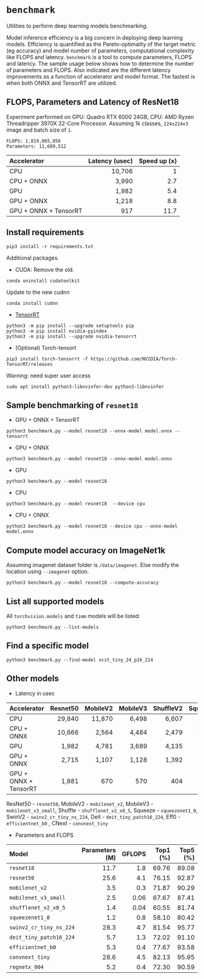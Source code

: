 # `benchmark`
Utilities to perform deep learning models benchmarking.

Model inference efficiency is a big concern in deploying deep learning models. Efficiency is quantified as the Pareto-optimality of the target metric (eg accuracy) and model number of parameters, computational complexity like FLOPS and latency. `benchmark` is a tool to compute parameters, FLOPS and latency. The sample usage below shows how to determine the number of parameters and FLOPS. Also indicated are the different latency improvements as a function of accelerator and model format. The fastest is when both ONNX and TensorRT are utilized.

## FLOPS, Parameters and Latency of ResNet18

Experiment performed on GPU: Quadro RTX 6000 24GB, CPU: AMD Ryzen Threadripper 3970X 32-Core Processor. Assuming 1k classes, `224x224x3` image and batch size of `1`.
```
FLOPS: 1,819,065,856
Parameters: 11,689,512
```

| **Accelerator** | **Latency (usec)** | Speed up (x) |
| :--- | ---: | --: |
| CPU | 10,706 | 1 |
| CPU + ONNX | 3,990 | 2.7 |
| GPU | 1,982 | 5.4 |
| GPU + ONNX | 1,218 | 8.8 |
| GPU + ONNX + TensorRT | 917 | 11.7 |




## Install requirements
```
pip3 install -r requirements.txt
```

Additional packages.

- CUDA:
Remove the old.
```
conda uninstall cudatoolkit
```
Update to the new cudnn
```
conda install cudnn
```

- [TensorRT](https://docs.nvidia.com/deeplearning/tensorrt/install-guide/index.html#installing-pip)
```
python3 -m pip install --upgrade setuptools pip
python3 -m pip install nvidia-pyindex
python3 -m pip install --upgrade nvidia-tensorrt
```

- (Optional) Torch-tensort
```
pip3 install torch-tensorrt -f https://github.com/NVIDIA/Torch-TensorRT/releases
```
Warning: need super user access
```
sudo apt install python3-libnvinfer-dev python3-libnvinfer 
```

## Sample benchmarking of `resnet18`

- GPU + ONNX + TensorRT
```
python3 benchmark.py --model resnet18 --onnx-model model.onnx --tensorrt
```

- GPU + ONNX
```
python3 benchmark.py --model resnet18 --onnx-model model.onnx
```

- GPU 
```
python3 benchmark.py --model resnet18 
```

- CPU 
```
python3 benchmark.py --model resnet18  --device cpu
```

- CPU + ONNX
```
python3 benchmark.py --model resnet18 --device cpu --onnx-model model.onnx
```

## Compute model accuracy on ImageNet1k
Assuming imagenet dataset folder is `/data/imagenet`. Else modify the location using `--imagenet` option.

```
python3 benchmark.py --model resnet18 --compute-accuracy
```

## List all supported models
All `torchvision.models` and `timm` models will be listed:

```
python3 benchmark.py --list-models
```

## Find a specific model

```
python3 benchmark.py --find-model xcit_tiny_24_p16_224
```

## Other models 
- Latency in usec

| **Accelerator** | **Resnet50** | **MobileV2** | **MobileV3** | **ShuffleV2** | **Squeeze** | **SwinV2** | **Deit** | **Eff0** | **CNext** | **RegNet4Y** |
| :--- | ---: | --: | ---: | --: | ---: | --: | --: | --: | --: | --: |
| CPU | 29,840 | 11,870 | 6,498 | 6,607 | 8,717 | 52,120 | 14,952 | 14,089 | 33,182 | 11,068 |
| CPU + ONNX | 10,666 | 2,564 | 4,484 | 2,479 | 3,136 | 50,094  | 10,484 | 8,356 | 28,055 | 1,990 |
| GPU | 1,982 | 4,781 | 3,689 |  4,135 | 1,741 | 6,963 | 3,526 | 5,817| 3,588 | 5,886 |
| GPU + ONNX | 2,715 | 1,107 | 1,128 | 1,392 | 851 | 3,731 | 1,650 | 2,175 | 2,789 | 1,525|
| GPU + ONNX + TensorRT | 1,881 | 670 | 570 | 404 | 443 | 3,327 | 1,170 | 1,250 | 2,630 | 1,137|

ResNet50 - `resnet50`, MobileV2 - `mobilenet_v2`, MobileV3 - `mobilenet_v3_small`, Shuffle - `shufflenet_v2_x0_5`, Squeeze - `squeezenet1_0`, SwinV2 - `swinv2_cr_tiny_ns_224`, Deit - `deit_tiny_patch16_224`, Eff0 - `efficientnet_b0` , CNext - `convnext_tiny`

- Parameters and FLOPS

| **Model** | **Parameters (M)** | **GFLOPS** | **Top1 (%)** | **Top5 (%)** |
| :--- | ---: | --: | --: |  --: |
| `resnet18` | 11.7 | 1.8 | 69.76 | 89.08 | 
| `resnet50` | 25.6 | 4.1 | 76.15 | 92.87 | 
| `mobilenet_v2` | 3.5 | 0.3 | 71.87 | 90.29  |
| `mobilenet_v3_small` | 2.5 | 0.06 | 67.67 | 87.41 |
| `shufflenet_v2_x0_5` | 1.4 | 0.04 | 60.55 | 81.74 |
| `squeezenet1_0` | 1.2 | 0.8 | 58.10  | 80.42 |
| `swinv2_cr_tiny_ns_224` | 28.3 | 4.7 | 81.54 | 95.77 |
| `deit_tiny_patch16_224` | 5.7 | 1.3  |  72.02 | 91.10 |
| `efficientnet_b0` | 5.3 | 0.4 | 77.67 |  93.58 |
| `convnext_tiny` | 28.6 | 4.5 | 82.13 | 95.95 |
| `regnetx_004` | 5.2 | 0.4 | 72.30 | 90.59 | 

